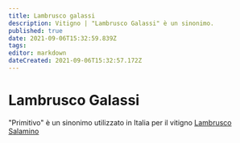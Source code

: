 ```yaml
---
title: Lambrusco galassi
description: Vitigno | "Lambrusco Galassi" è un sinonimo.
published: true
date: 2021-09-06T15:32:59.839Z
tags: 
editor: markdown
dateCreated: 2021-09-06T15:32:57.172Z
---
```


# Lambrusco Galassi
"Primitivo" è un sinonimo utilizzato in Italia per il vitigno [Lambrusco Salamino](/vitigni/Italia/bacca-nera/lambrusco-salamino)